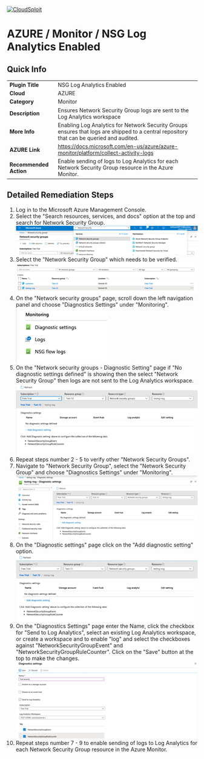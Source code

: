 [![CloudSploit](https://cloudsploit.com/img/logo-new-big-text-100.png "CloudSploit")](https://cloudsploit.com)

# AZURE / Monitor / NSG Log Analytics Enabled

## Quick Info

| | |
|-|-|
| **Plugin Title** | NSG Log Analytics Enabled |
| **Cloud** | AZURE |
| **Category** | Monitor |
| **Description** | Ensures Network Security Group logs are sent to the Log Analytics workspace |
| **More Info** | Enabling Log Analytics for Network Security Groups ensures that logs are shipped to a central repository that can be queried and audited. |
| **AZURE Link** | https://docs.microsoft.com/en-us/azure/azure-monitor/platform/collect-activity-logs |
| **Recommended Action** | Enable sending of logs to Log Analytics for each Network Security Group resource in the Azure Monitor. |

## Detailed Remediation Steps

1. Log in to the Microsoft Azure Management Console.
2. Select the "Search resources, services, and docs" option at the top and search for Network Security Group. </br> <img src="/resources/azure/monitor/nsg-log-analytics-enabled/step2.png"/>
3. Select the "Network Security Group" which needs to be verified.</br> <img src="/resources/azure/monitor/nsg-log-analytics-enabled/step3.png"/>
4. On the "Network security groups" page, scroll down the left navigation panel and choose "Diagnostics Settings" under "Monitoring".</br> <img src="/resources/azure/monitor/nsg-log-analytics-enabled/step4.png"/>
5. On the "Network security groups - Diagnostic Setting" page if "No diagnostic settings defined" is showing then the select "Network Security Group" then logs are not sent to the Log Analytics workspace.</br> <img src="/resources/azure/monitor/nsg-log-analytics-enabled/step5.png"/>
6. Repeat steps number 2 - 5 to verify other "Network Security Groups".</br>
7. Navigate to "Network Security Group", select the "Network Security Group" and choose "Diagnostics Settings" under "Monitoring".</br> <img src="/resources/azure/monitor/nsg-log-analytics-enabled/step7.png"/>
8. On the "Diagnostic settings" page click on the "Add diagnostic setting" option.</br> <img src="/resources/azure/monitor/nsg-log-analytics-enabled/step8.png"/>
9. On the "Diagnostics Settings" page enter the Name, click the checkbox for "Send to Log Analytics", select an existing Log Analytics workspace, or create a workspace and to enable "log" and select the checkboxes against "NetworkSecurityGroupEvent" and "NetworkSecurityGroupRuleCounter". Click on the "Save" button at the top to make the changes.</br> <img src="/resources/azure/monitor/nsg-log-analytics-enabled/step9.png"/>
10. Repeat steps number 7 - 9 to enable sending of logs to Log Analytics for each Network Security Group resource in the Azure Monitor.</br>

